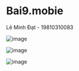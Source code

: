 # Bai9.mobie

Lê Minh Đạt - 19810310083

![image](https://github.com/user-attachments/assets/224e6235-4ae4-41c4-a287-865b76b30a16)


![image](https://github.com/user-attachments/assets/7c032c30-dc15-44e0-bc7c-0a1bafbc7578)




![image](https://github.com/user-attachments/assets/a7717590-46ae-42b0-9a23-2ec019bb0908)



